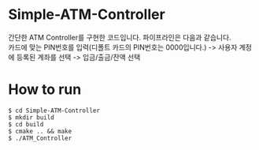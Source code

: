 # Simple-ATM-Controller
간단한 ATM Controller를 구현한 코드입니다.
파이프라인은 다음과 같습니다.  
카드에 맞는 PIN번호를 입력(디폴트 카드의 PIN번호는 0000입니다.) -> 사용자 계정에 등록된 계좌를 선택 -> 입금/출금/잔액 선택 

# How to run
`$ cd Simple-ATM-Controller`  
`$ mkdir build`  
`$ cd build`  
`$ cmake .. && make`  
`$ ./ATM_Controller`
